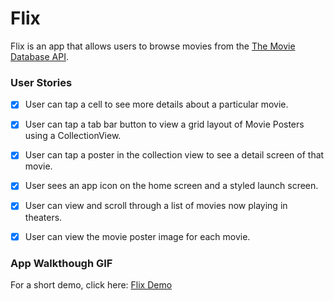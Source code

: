 # Flix

Flix is an app that allows users to browse movies from the [The Movie Database API](http://docs.themoviedb.apiary.io/#).

### User Stories

- [x] User can tap a cell to see more details about a particular movie.
- [X] User can tap a tab bar button to view a grid layout of Movie Posters using a CollectionView.
- [X] User can tap a poster in the collection view to see a detail screen of that movie.
- [x] User sees an app icon on the home screen and a styled launch screen.
- [x] User can view and scroll through a list of movies now playing in theaters.
- [x] User can view the movie poster image for each movie.



### App Walkthough GIF

For a short demo, click here: <a href="https://flix2.s3.us-east-2.amazonaws.com/Flix-Part2.gif">Flix Demo</a>


